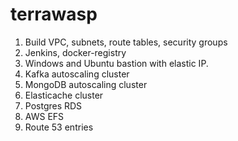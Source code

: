 # terrawasp


1. Build VPC, subnets, route tables, security groups
2. Jenkins, docker-registry
3. Windows and Ubuntu bastion with elastic IP.
4. Kafka autoscaling cluster
5. MongoDB autoscaling cluster
6. Elasticache cluster
7. Postgres RDS
8. AWS EFS
9. Route 53 entries 

